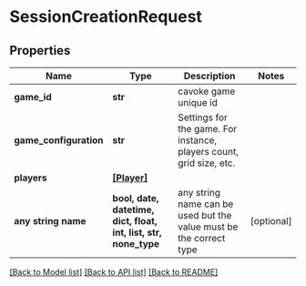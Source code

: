 # SessionCreationRequest


## Properties
Name | Type | Description | Notes
------------ | ------------- | ------------- | -------------
**game_id** | **str** | cavoke game unique id | 
**game_configuration** | **str** | Settings for the game. For instance, players count, grid size, etc. | 
**players** | [**[Player]**](Player.md) |  | 
**any string name** | **bool, date, datetime, dict, float, int, list, str, none_type** | any string name can be used but the value must be the correct type | [optional]

[[Back to Model list]](../README.md#documentation-for-models) [[Back to API list]](../README.md#documentation-for-api-endpoints) [[Back to README]](../README.md)


